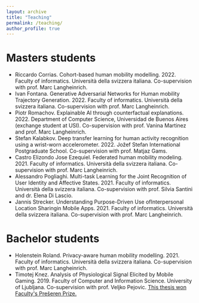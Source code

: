 ```yaml
---
layout: archive
title: "Teaching"
permalink: /teaching/
author_profile: true
---
```


Masters students
======
- Riccardo Corrias. Cohort-based human mobility modelling. 2022. Faculty of informatics. Università della svizzera italiana. Co-supervision with prof. Marc Langheinrich.
- Ivan Fontana. Generative Adversarial Networks for Human mobility Trajectory Generation. 2022. Faculty of informatics. Università della svizzera italiana. Co-supervision with prof. Marc Langheinrich.
- Piotr Romachov. Explainable AI through counterfactual explanations. 2022. Department of Computer Science, Universidad de Buenos Aires (exchange student at USI). Co-supervision with prof. Vanina Martinez and prof. Marc Langheinrich. 
- Stefan Kalabkov. Deep transfer learning for human activity recognition using a wrist-worn accelerometer. 2022. Jožef Stefan International Postgraduate School. Co-supervision with prof. Matjaz Gams. 
- Castro Elizondo Jose Ezequiel. Federated human mobility modeling. 2021. Faculty of informatics. Università della svizzera italiana. Co-supervision with prof. Marc Langheinrich.
- Alessandro Pogliaghi. Multi-task Learning for the Joint Recognition of User Identity and Affective States. 2021. Faculty of informatics. Università della svizzera italiana.  Co-supervision with prof. Silvia Santini and dr. Elena Di Lascio.
- Jannis Strecker. Understanding Purpose-Driven Use ofInterpersonal Location Sharingin Mobile Apps. 2021. Faculty of informatics. Università della svizzera italiana. Co-supervision with prof. Marc Langheinrich.

Bachelor students
======
- Holenstein Roland. Privacy-aware human mobility modelling. 2021. Faculty of informatics. Università della svizzera italiana. Co-supervision with prof. Marc Langheinrich.
- Timotej Knez. Analysis of Physiological Signal Elicited by Mobile Gaming. 2019. Faculty of Computer and Information Science. University of Ljubljana. Co-supervision with prof. Veljko Pejovic. [This thesis won Faculty's Prešeren Prize.](https://fri.uni-lj.si/en/news/article/fri-day-2019-all-about-prizes-0)
